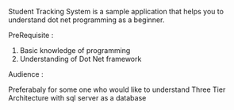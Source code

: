 Student Tracking System is a sample application that helps you to understand dot net programming as a beginner.

PreRequisite :

1) Basic knowledge of programming
2) Understanding of Dot Net framework

Audience : 

Preferabaly for some one who would like to understand Three Tier Architecture with sql server as a database
